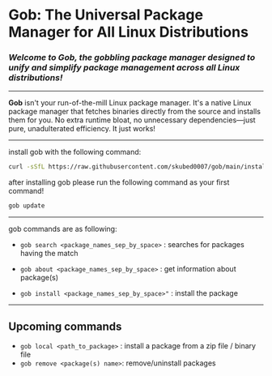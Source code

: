 # Gob: The Universal Package Manager for All Linux Distributions

### ***Welcome to Gob, the gobbling package manager designed to unify and simplify package management across all Linux distributions!***
---
**Gob** isn't your run-of-the-mill Linux package manager. It's a native Linux package manager that fetches binaries directly from the source and installs them for you. No extra runtime bloat, no unnecessary dependencies—just pure, unadulterated efficiency. It just works!

---
install gob with the following command:
```bash
curl -sSfL https://raw.githubusercontent.com/skubed0007/gob/main/install.sh | sh
```
after installing gob please run the following command as your first command!
```bash
gob update
```
---
gob commands are as following:

- ```gob search <package_names_sep_by_space>```  : searches for packages having the match

- ``gob about <package_names_sep_by_space>`` : get information about package(s)

- ``gob install <package_names_sep_by_space>"`` : install the package 

---
## Upcoming commands
- ``gob local <path_to_package>`` : install a package from a zip file / binary file
- ``gob remove <package(s) name>``: remove/uninstall packages
